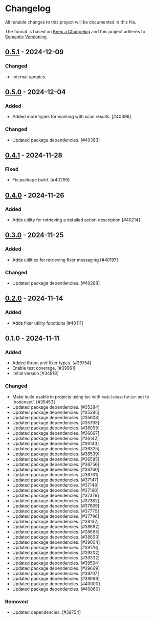 # Changelog

All notable changes to this project will be documented in this file.

The format is based on [Keep a Changelog](https://keepachangelog.com/en/1.0.0/)
and this project adheres to [Semantic Versioning](https://semver.org/spec/v2.0.0.html).

## [0.5.1] - 2024-12-09
### Changed
- Internal updates.

## [0.5.0] - 2024-12-04
### Added
- Added more types for working with scan results. [#40399]

### Changed
- Updated package dependencies. [#40363]

## [0.4.1] - 2024-11-28
### Fixed
- Fix package build. [#40299]

## [0.4.0] - 2024-11-26
### Added
- Adds utility for retrieving a detailed action description [#40214]

## [0.3.0] - 2024-11-25
### Added
- Adds utilities for retrieving fixer messaging [#40197]

### Changed
- Updated package dependencies. [#40288]

## [0.2.0] - 2024-11-14
### Added
- Adds fixer utility functions [#40111]

## 0.1.0 - 2024-11-11
### Added
- Added threat and fixer types. [#39754]
- Enable test coverage. [#39961]
- Initial version [#34818]

### Changed
- Make build usable in projects using tsc with `moduleResolution` set to 'nodenext'. [#35453]
- Updated package dependencies. [#35384]
- Updated package dependencies. [#35385]
- Updated package dependencies. [#35608]
- Updated package dependencies. [#35793]
- Updated package dependencies. [#36095]
- Updated package dependencies. [#36097]
- Updated package dependencies. [#36142]
- Updated package dependencies. [#36143]
- Updated package dependencies. [#36325]
- Updated package dependencies. [#36539]
- Updated package dependencies. [#36585]
- Updated package dependencies. [#36756]
- Updated package dependencies. [#36760]
- Updated package dependencies. [#36761]
- Updated package dependencies. [#37147]
- Updated package dependencies. [#37148]
- Updated package dependencies. [#37160]
- Updated package dependencies. [#37379]
- Updated package dependencies. [#37382]
- Updated package dependencies. [#37669]
- Updated package dependencies. [#37779]
- Updated package dependencies. [#37796]
- Updated package dependencies. [#38132]
- Updated package dependencies. [#38662]
- Updated package dependencies. [#38665]
- Updated package dependencies. [#38893]
- Updated package dependencies. [#39004]
- Updated package dependencies. [#39176]
- Updated package dependencies. [#39302]
- Updated package dependencies. [#39332]
- Updated package dependencies. [#39594]
- Updated package dependencies. [#39669]
- Updated package dependencies. [#39707]
- Updated package dependencies. [#39999]
- Updated package dependencies. [#40000]
- Updated package dependencies. [#40060]

### Removed
- Updated dependencies. [#39754]

[0.5.1]: https://github.com/Automattic/jetpack-scan/compare/v0.5.0...v0.5.1
[0.5.0]: https://github.com/Automattic/jetpack-scan/compare/v0.4.1...v0.5.0
[0.4.1]: https://github.com/Automattic/jetpack-scan/compare/v0.4.0...v0.4.1
[0.4.0]: https://github.com/Automattic/jetpack-scan/compare/v0.3.0...v0.4.0
[0.3.0]: https://github.com/Automattic/jetpack-scan/compare/v0.2.0...v0.3.0
[0.2.0]: https://github.com/Automattic/jetpack-scan/compare/v0.1.0...v0.2.0
